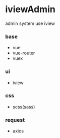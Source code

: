 # iviewAdmin
admin system use iview

### base
- vue
- vue-router
- vuex
### ui
- iview

### css
- scss(sass)

### request
- axios
